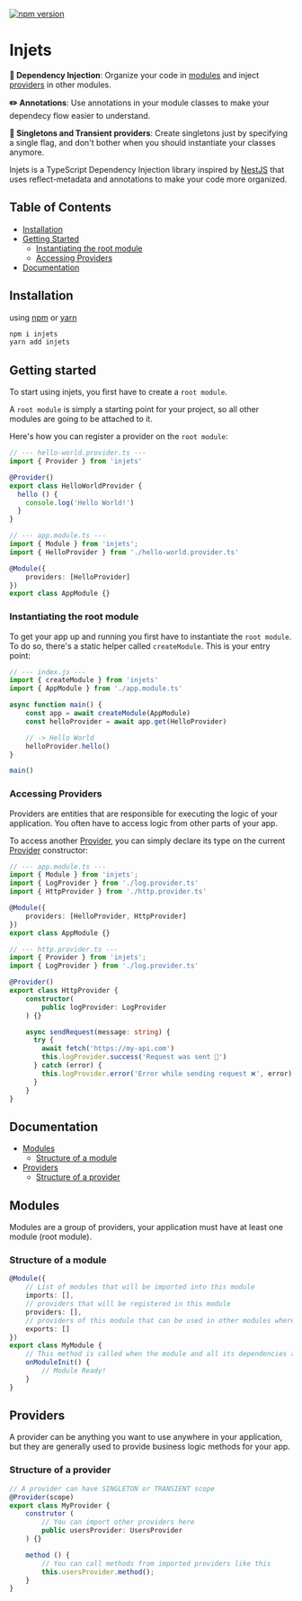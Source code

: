 [![npm version](https://badge.fury.io/js/injets.svg)](https://badge.fury.io/js/injets)

# Injets

**💉 Dependency Injection**: Organize your code in [modules](#modules) and inject [providers](#providers) in other modules.

**✏️ Annotations**:  Use annotations in your module classes to make your dependecy flow easier to understand.

**🏢 Singletons and Transient providers**: Create singletons just by specifying a single flag, and don't bother when you should instantiate your classes anymore.

Injets is a TypeScript Dependency Injection library inspired by [NestJS](https://nestjs.com/)
that uses reflect-metadata and annotations
to make your code more organized.

## Table of Contents

- [Installation](#installation)
- [Getting Started](#getting-started)
  - [Instantiating the root module](#instantiating-the-root-module)
  - [Accessing Providers](#accessing-providers)
- [Documentation](#documentation)

## Installation

using [npm](https://www.npmjs.com/) or [yarn](https://yarnpkg.com/)

```bash
npm i injets
yarn add injets
```

## Getting started

To start using injets, you first have to create a `root module`.

A `root module` is simply a starting point for your project, so all
other modules are going to be attached to it.

Here's how you can register a provider on the `root module`:

```typescript
// --- hello-world.provider.ts ---
import { Provider } from 'injets'

@Provider()
export class HelloWorldProvider {
  hello () {
    console.log('Hello World!')
  }
}

// --- app.module.ts ---
import { Module } from 'injets';
import { HelloProvider } from './hello-world.provider.ts'

@Module({
    providers: [HelloProvider]
})
export class AppModule {}
```

### Instantiating the root module

To get your app up and running you first have to instantiate the `root module`.
To do so, there's a static helper called `createModule`.
This is your entry point:

```typescript
// --- index.js ---
import { createModule } from 'injets'
import { AppModule } from './app.module.ts'

async function main() {
    const app = await createModule(AppModule)
    const helloProvider = await app.get(HelloProvider)

    // -> Hello World
    helloProvider.hello()
}

main()
```

### Accessing Providers

Providers are entities that are responsible for executing the logic of your application.
You often have to access logic from other parts of your app.

To access another [Provider](#providers), you can simply declare its type
on the current [Provider](#providers) constructor:

```typescript
// --- app.module.ts ---
import { Module } from 'injets';
import { LogProvider } from './log.provider.ts'
import { HttpProvider } from './http.provider.ts'

@Module({
    providers: [HelloProvider, HttpProvider]
})
export class AppModule {}

// --- http.provider.ts ---
import { Provider } from 'injets';
import { LogProvider } from './log.provider.ts'

@Provider()
export class HttpProvider {
    constructor(
        public logProvider: LogProvider
    ) {}

    async sendRequest(message: string) {
      try {
        await fetch('https://my-api.com')
        this.logProvider.success('Request was sent 🚀')
      } catch (error) {
        this.logProvider.error('Error while sending request ❌', error)
      }
    }
}
```

## Documentation

- [Modules](#modules)
  - [Structure of a module](#structure-of-a-module)
- [Providers](#providers)
  - [Structure of a provider](#structure-of-a-provider)

## Modules

Modules are a group of providers, your application must have at least one module (root module).

### Structure of a module

```typescript
@Module({
    // List of modules that will be imported into this module
    imports: [],
    // providers that will be registered in this module
    providers: [],
    // providers of this module that can be used in other modules where this module was imported
    exports: []
})
export class MyModule {
    // This method is called when the module and all its dependencies are initialized
    onModuleInit() {
        // Module Ready!
    }
}
```

## Providers

A provider can be anything you want to use anywhere in your application, but they are generally used to provide business logic methods for your app.

### Structure of a provider

```typescript
// A provider can have SINGLETON or TRANSIENT scope
@Provider(scope)
export class MyProvider {
    construtor (
        // You can import other providers here
        public usersProvider: UsersProvider
    ) {}

    method () {
        // You can call methods from imported providers like this
        this.usersProvider.method();
    }
}
```
